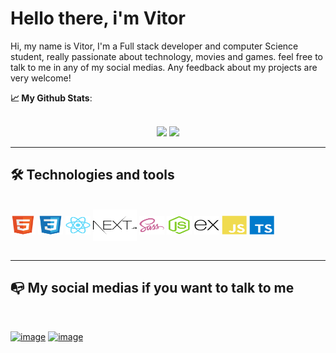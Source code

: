 # Hello there, i'm Vitor

<p>Hi, my name is Vitor, I'm a Full stack developer and computer Science student, really passionate about technology, movies and games. feel free to talk to me in any of my social medias. Any feedback about my projects are very welcome! </p>

 <summary>  <b>📈 My Github Stats</b>: </summary>
<br>
<p align = "center">
  <img src = "https://github-readme-stats.vercel.app/api?username=Vitor-Silva27&hide=contribs&show_icons=true&theme=algolia&line_height=27">
  <img src = "https://github-readme-stats.vercel.app/api/top-langs/?username=Vitor-Silva27&theme=algolia&layout=compact">
</p>


---
## 🛠️ Technologies and tools
<div style="display: inline_block"><br>
  <img align="center" alt="HTML" height="30" width="40" src="https://raw.githubusercontent.com/devicons/devicon/master/icons/html5/html5-original.svg">

  <img align="center" alt="CSS" height="30" width="40" src="https://raw.githubusercontent.com/devicons/devicon/master/icons/css3/css3-original.svg">

  <img align="center" alt="React" height="30" width="40" src="https://raw.githubusercontent.com/devicons/devicon/master/icons/react/react-original.svg">

  <img align="center" alt="Next" height="50" width="70" src="https://raw.githubusercontent.com/devicons/devicon/master/icons/nextjs/nextjs-original-wordmark.svg">

  <img align="center" alt="scss" height="30" width="40" src="https://raw.githubusercontent.com/devicons/devicon/master/icons/sass/sass-original.svg">
 
  <img align="center" alt="Node" height="30" width="40" src="https://raw.githubusercontent.com/devicons/devicon/master/icons/nodejs/nodejs-original.svg">

  <img align="center" alt="CSS" height="30" width="40" src="https://raw.githubusercontent.com/devicons/devicon/master/icons/express/express-original.svg">

  <img align="center" alt="Js" height="30" width="40" src="https://raw.githubusercontent.com/devicons/devicon/master/icons/javascript/javascript-plain.svg">

  <img align="center" alt="Ts" height="30" width="40" src="https://raw.githubusercontent.com/devicons/devicon/master/icons/typescript/typescript-plain.svg">
</div>

<br />

---
## 📭 My social medias if you want to talk to me
<br />

[![image](https://img.shields.io/badge/Instagram-E4405F?style=for-the-badge&logo=instagram&logoColor=white)](https://www.instagram.com/joao_vitor.p.s/)
[![image](https://img.shields.io/badge/LinkedIn-0077B5?style=for-the-badge&logo=linkedin&logoColor=white)](https://www.linkedin.com/in/vitor-silva-dev)


